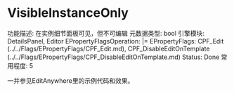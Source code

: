 # VisibleInstanceOnly

功能描述: 在实例细节面板可见，但不可编辑
元数据类型: bool
引擎模块: DetailsPanel, Editor
EPropertyFlagsOperation: |=
EPropertyFlags: CPF_Edit (../../Flags/EPropertyFlags/CPF_Edit.md), CPF_DisableEditOnTemplate (../../Flags/EPropertyFlags/CPF_DisableEditOnTemplate.md)
Status: Done
常用程度: 5

一并参见EditAnywhere里的示例代码和效果。